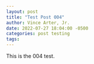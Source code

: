 ```yaml
---
layout: post
title: "Test Post 004"
author: Vince Arter, Jr.
date: 2022-07-27 18:04:00 -0500
categories: post testing
tags: 
---
```

This is the 004 test.